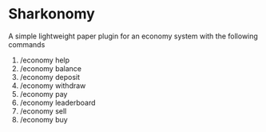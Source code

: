 # Sharkonomy

A simple lightweight paper plugin for an economy system with the following commands

1. /economy help
2. /economy balance
3. /economy deposit
4. /economy withdraw
5. /economy pay
6. /economy leaderboard
7. /economy sell
8. /economy buy
